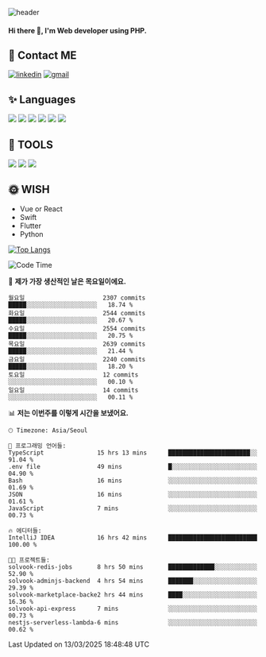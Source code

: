 ![header](https://capsule-render.vercel.app/api?type=waving&color=auto&height=300&section=header&text=Elin&fontSize=90&animation=twinkling)

#### Hi there 👋, I'm <b>Web developer</b> using PHP. ####

<!--
- 🔭 I’m currently working on Uniwill
- 🌱 I’m currently learning Vue or React or Python.
-->

<!---#### I am PHP developer --->

## 💌 Contact ME ###
[<img src='https://img.shields.io/badge/-EunjiKo-%230A66C2?style=flat-square&logo=LinkedIn&logoColor=white' alt='linkedin'>](https://www.linkedin.com/in/https://www.linkedin.com/in/eunji-ko-00a907164//)  [<img src='https://img.shields.io/badge/-einee214%40gmail.com-%23EA4335?style=flat-square&logo=Gmail&logoColor=white' alt='gmail'>](einee214@gmail.com)  


## ✨ Languages
<img src='https://img.shields.io/badge/-PHP-%23777BB4?style=for-the-badge&logo=PHP&logoColor=white'> <img src='https://img.shields.io/badge/-Laravel-%23FF2D20?style=for-the-badge&logo=Laravel&logoColor=white'> <img src='https://img.shields.io/badge/Jquery-%230769AD?style=for-the-badge&logo=Jquery&logoColor=white'> <img src='https://img.shields.io/badge/CSS3-%231572B6?style=for-the-badge&logo=CSS3&logoColor=white'> <img src='https://img.shields.io/badge/Bootstrap-%237952B3?style=for-the-badge&logo=Bootstrap&logoColor=white' > <img src='https://img.shields.io/badge/MySQL-%234479A1?style=for-the-badge&logo=MySQL&logoColor=white' >

## 🌷 TOOLS
<img src='https://img.shields.io/badge/PHPSTORM-%23000000?style=for-the-badge&logo=PhpStorm&logoColor=white' > <img src='https://img.shields.io/badge/GitLab-%23FCA121?style=for-the-badge&logo=GitLab&logoColor=white' > <img src='https://img.shields.io/badge/GitHub-%23181717?style=for-the-badge&logo=GitHub&logoColor=white'>


## 🌞 WISH
- Vue or React
- Swift
- Flutter
- Python


[![Top Langs](https://github-readme-stats.vercel.app/api/top-langs/?username=ein214&layout=compact)](https://github.com/anuraghazra/github-readme-stats)

<!--START_SECTION:waka-->
![Code Time](http://img.shields.io/badge/Code%20Time-4%2C092%20hrs%2028%20mins-blue)

📅 **제가 가장 생산적인 날은 목요일이에요.** 

```text
월요일                      2307 commits        █████░░░░░░░░░░░░░░░░░░░░   18.74 % 
화요일                      2544 commits        █████░░░░░░░░░░░░░░░░░░░░   20.67 % 
수요일                      2554 commits        █████░░░░░░░░░░░░░░░░░░░░   20.75 % 
목요일                      2639 commits        █████░░░░░░░░░░░░░░░░░░░░   21.44 % 
금요일                      2240 commits        █████░░░░░░░░░░░░░░░░░░░░   18.20 % 
토요일                      12 commits          ░░░░░░░░░░░░░░░░░░░░░░░░░   00.10 % 
일요일                      14 commits          ░░░░░░░░░░░░░░░░░░░░░░░░░   00.11 % 
```


📊 **저는 이번주를 이렇게 시간을 보냈어요.** 

```text
🕑︎ Timezone: Asia/Seoul

💬 프로그래밍 언어들: 
TypeScript               15 hrs 13 mins      ███████████████████████░░   91.04 % 
.env file                49 mins             █░░░░░░░░░░░░░░░░░░░░░░░░   04.90 % 
Bash                     16 mins             ░░░░░░░░░░░░░░░░░░░░░░░░░   01.69 % 
JSON                     16 mins             ░░░░░░░░░░░░░░░░░░░░░░░░░   01.61 % 
JavaScript               7 mins              ░░░░░░░░░░░░░░░░░░░░░░░░░   00.73 % 

🔥 에디터들: 
IntelliJ IDEA            16 hrs 42 mins      █████████████████████████   100.00 % 

🐱‍💻 프로젝트들: 
solvook-redis-jobs       8 hrs 50 mins       █████████████░░░░░░░░░░░░   52.90 % 
solvook-adminjs-backend  4 hrs 54 mins       ███████░░░░░░░░░░░░░░░░░░   29.39 % 
solvook-marketplace-backe2 hrs 44 mins       ████░░░░░░░░░░░░░░░░░░░░░   16.36 % 
solvook-api-express      7 mins              ░░░░░░░░░░░░░░░░░░░░░░░░░   00.73 % 
nestjs-serverless-lambda-6 mins              ░░░░░░░░░░░░░░░░░░░░░░░░░   00.62 % 
```


 Last Updated on 13/03/2025 18:48:48 UTC
<!--END_SECTION:waka-->

<!---![GitHub stats](https://github-readme-stats.vercel.app/api?username=ein214&show_icons=true&theme=dracula)  --->



